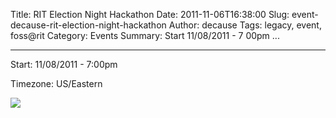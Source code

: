 Title: RIT Election Night Hackathon
Date: 2011-11-06T16:38:00
Slug: event-decause-rit-election-night-hackathon
Author: decause
Tags: legacy, event, foss@rit
Category: Events
Summary: Start  11/08/2011 - 7 00pm ... 

---
Start: 11/08/2011 - 7:00pm

Timezone: US/Eastern

![](http://foss.rit.edu/files/electiondayhackathon.png)

